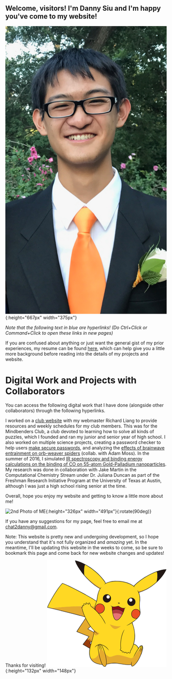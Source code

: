 ## Welcome, visitors! I'm Danny Siu and I'm happy you've come to my website! 
![Photo of ME](/images/profile_formal.PNG){:height="667px" width="375px"}

*Note that the following text in blue are hyperlinks! (Do Ctrl+Click or Command+Click to open these links in new pages)*

If you are confused about anything or just want the general gist of my prior experiences, my resume can be found [here](https://github.com/dannysiu/dannysiu.github.io/edit/master/Danny_Siu_Resume.pdf), which can help give you a little more background before reading into the details of my projects and website. 


# Digital Work and Projects with Collaborators


You can access the following digital work that I have done (alongside other collaborators) through the following hyperlinks.

I worked on a [club website](https://lhsmbc.weebly.com/) with my webmaster Richard Liang to provide resources and weekly schedules for my club members. This was for the Mindbenders Club, a club devoted to learning how to solve all kinds of puzzles, which I founded and ran my junior and senior year of high school.
I also worked on multiple science projects, creating a password checker to help users [make secure passwords](https://docs.google.com/presentation/d/156JEsLcTGpvHBU-K7qc9XooFHSUw8WnqGGBrgfEZzhM/edit?usp=sharing),
and analyzing the [effects of brainwave entrainment on orb-weaver spiders](https://docs.google.com/presentation/d/1u4B8xCdYeZR80ZbcKXOvt5HCpNcHCRkXaE4FoFWpNbo/edit?usp=sharing) (collab. with Adam Moss). 
In the summer of 2016, I simulated [IR spectroscopy and binding energy calculations on the binding of CO on 55-atom Gold-Palladium nanoparticles](https://drive.google.com/open?id=1WC8fQKI24fcaBRfWwGQFmU_gR5u_Ocau). 
My research was done in collaboration with Jake Martin in the Computational Chemistry Stream under Dr. Juliana Duncan as part of the Freshman Research Initiative Program at the University of Texas at Austin, although I was just a high school rising senior at the time. 



Overall, hope you enjoy my website and getting to know a little more about me!

![2nd Photo of ME](/images/Danny_7.JPG){:height="326px" width="491px"}{:rotate(90deg)}



If you have any suggestions for my page, feel free to email me at chat2danny@gmail.com. 

Note: This website is pretty new and undergoing development, so I hope you understand that it's not fully organized and *amazing* yet. 
In the meantime, I'll be updating this website in the weeks to come, so be sure to bookmark this page and come back for new website changes and updates!

Thanks for visiting! 
![A wild and happy Pikachu](/images/pikachu_dancing.png){:height="132px" width="148px"}



